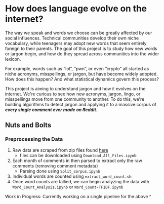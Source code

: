 # How does language evolve on the internet?

The way we speak and words we choose can be greatly affected by our social influences. Technical communities develop their own niche vocabulary, while teenagers may adopt new words that seem entirely foreign to their parents. The goal of this project is to study how new words or jargon begin, and how do they spread across communities into the wider lexicon.

For example, words such as “lol”, “pwn”, or even “crypto” all started as niche acronyms, misspellings, or jargon, but have become widely adopted. How does this happen? And what statistical dynamics govern this process?

This project is aiming to understand jargon and how it evolves on the internet. We're curious to see how new acronyms, jargon, lingo, or misspellings move from one community to another. To do this, we're building algorithms to detect jargon and applying it to a massive corpus of ***every single comment ever made on Reddit***.


## Nuts and Bolts
### Preprocessing the Data
1. Raw data are scraped from zip files found [here](https://files.pushshift.io/reddit/comments/) 
   - files can be downloaded using `Download_All_Files.ipynb`
2. Each month of comments in then parsed to extract only the raw comments (removing comment metadata)
   - Parsing done using `Split_corpus.ipynb`
3. Individual words are counted using `extract_word_count.sh`
4. Once word counts are tallied, we can begin analyzing the data with `Word_Count_Analysis.ipynb` or `Word_Count-TFIDF.ipynb`

Work in Progress: Currently working on a single pipeline for the above ^


